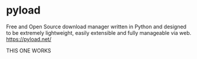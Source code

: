 # pyload
Free and Open Source download manager written in Python and designed to be extremely lightweight, easily extensible and fully manageable via web.
https://pyload.net/

THIS ONE WORKS
